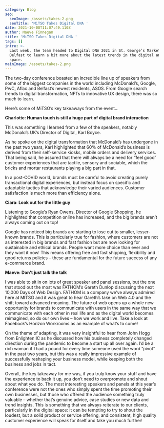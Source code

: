 ```yaml
---
category: Blog
seo:
  seoImage: /assets/takes-2.png
  seoTitle: 'MiTSO Takes Digital DNA '
date: 2021-10-08T11:07:49.110Z
author: Maeve Finnegan
title: 'MiTSO Takes Digital DNA '
tags: []
intro: >-
  Last week, the team headed to Digital DNA 2021 in St. George’s Market in
  Belfast to learn a bit more about the latest trends in the digital and tech
  space. 
mainImage: /assets/takes-2.png
---
```

The two-day conference boasted an incredible line up of speakers from some of the biggest companies in the world including McDonald’s, Google, PwC, Aflac and Belfast’s newest residents, ASOS. From Google search trends to digital transformation, NFTs to innovative UX design, there was so much to learn. 

Here’s some of MiTSO’s key takeaways from the event... 

**Charlotte: Human touch is still a huge part of digital brand interaction** 

This was something I learned from a few of the speakers, notably McDonald’s UK’s Director of Digital, Karl Boyce. 

As he spoke on the digital transformation that McDonald’s has undergone in the past two years, Karl highlighted that 60% of McDonald’s business is derived from their self-service kiosks, mobile orders and delivery services. That being said, he assured that there will always be a need for “feel good” customer experiences that are tactile, sensory and sociable, which the bricks and mortar restaurants playing a big part in that. 

In a post-COVID world, brands must be careful to avoid creating purely transactional digital experiences, but instead focus on specific and adaptable tactics that acknowledge their varied audiences. Customer satisfaction is much more than efficiency alone. 

**Ciara: Look out for the little guy** 

Listening to Google’s Ryan Owens, Director of Google Shopping, he highlighted that competition online has increased, and the big brands aren’t always coming out on top! 

Google has noticed big brands are starting to lose out to smaller, lesser-known brands. This is particularly true for fashion, where customers are not as interested in big brands and fast fashion but are now looking for sustainable and ethical brands. People want more choice than ever and they want it now! This means offering free and fast shipping, flexibility and good returns policies – these are fundamental for the future success of any e-commerce brand. 

**Maeve: Don't just talk the talk** 

I was able to sit in on lots of great speaker and panel sessions, but the one that stood out the most was FATHOM’s Gareth Dunlop discussing the next 10,000 Days of Web Design. FATHOM is a company we’ve always admired here at MITSO and it was great to hear Gareth’s take on Web 4.0 and the shift toward advanced meaning. The future of web opens up a whole new opportunity for brands to communicate with users in the same way that we communicate with each other in real life and as the digital world becomes reimagined, so do our own lives – how we work and live. Take a look at Facebook’s Horizon Workrooms as an example of what’s to come! 

On the theme of adapting, it was very insightful to hear from John Hogg from Enlighten IC as he discussed how his business completely changed direction during the pandemic to become a start up all over again. I’d be a rich woman if I had a pound for every time someone used the word “pivot” in the past two years, but this was a really impressive example of successfully reshaping your business model, while keeping both the business and jobs in tact. 

Overall, the key takeaway for me was, if you truly know your stuff and have the experience to back it up, you don’t need to overpromote and shout about what you do. The most interesting speakers and panels at this year’s conference were not the ones who simply spent the time promoting their own businesses, but those who offered the audience something truly valuable – whether that’s genuine advice, case studies or new data and trend insights. This is something that we always reiterate to our clients, particularly in the digital space: it can be tempting to try to shout the loudest, but a solid product or service offering, and consistent, high quality customer experience will speak for itself and take you much further!
